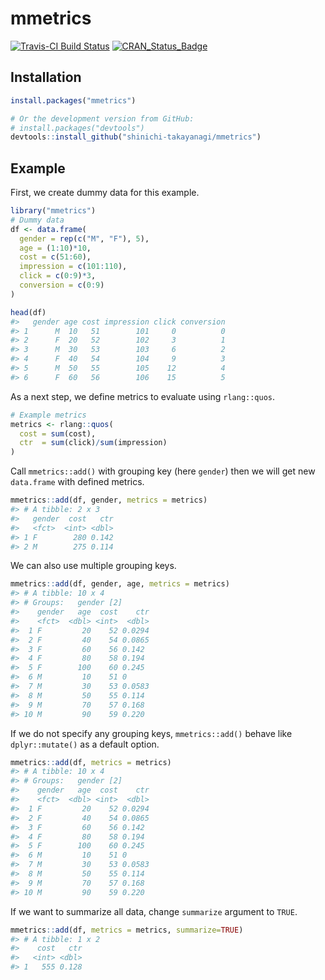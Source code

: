 
<!-- README.md is generated from README.Rmd. Please edit that file -->

# mmetrics

[![Travis-CI Build
Status](https://api.travis-ci.com/shinichi-takayanagi/mmetrics.svg?branch=master)](https://travis-ci.com/shinichi-takayanagi/mmetrics)
[![CRAN\_Status\_Badge](https://www.r-pkg.org/badges/version/mmetrics)](https://cran.r-project.org/package=mmetrics)

## Installation

``` r
install.packages("mmetrics")

# Or the development version from GitHub:
# install.packages("devtools")
devtools::install_github("shinichi-takayanagi/mmetrics")
```

## Example

First, we create dummy data for this example.

``` r
library("mmetrics")
# Dummy data
df <- data.frame(
  gender = rep(c("M", "F"), 5),
  age = (1:10)*10,
  cost = c(51:60),
  impression = c(101:110),
  click = c(0:9)*3,
  conversion = c(0:9)
)

head(df)
#>   gender age cost impression click conversion
#> 1      M  10   51        101     0          0
#> 2      F  20   52        102     3          1
#> 3      M  30   53        103     6          2
#> 4      F  40   54        104     9          3
#> 5      M  50   55        105    12          4
#> 6      F  60   56        106    15          5
```

As a next step, we define metrics to evaluate using `rlang::quos`.

``` r
# Example metrics
metrics <- rlang::quos(
  cost = sum(cost),
  ctr  = sum(click)/sum(impression)
)
```

Call `mmetrics::add()` with grouping key (here `gender`) then we will
get new `data.frame` with defined metrics.

``` r
mmetrics::add(df, gender, metrics = metrics)
#> # A tibble: 2 x 3
#>   gender  cost   ctr
#>   <fct>  <int> <dbl>
#> 1 F        280 0.142
#> 2 M        275 0.114
```

We can also use multiple grouping keys.

``` r
mmetrics::add(df, gender, age, metrics = metrics)
#> # A tibble: 10 x 4
#> # Groups:   gender [2]
#>    gender   age  cost    ctr
#>    <fct>  <dbl> <int>  <dbl>
#>  1 F         20    52 0.0294
#>  2 F         40    54 0.0865
#>  3 F         60    56 0.142 
#>  4 F         80    58 0.194 
#>  5 F        100    60 0.245 
#>  6 M         10    51 0     
#>  7 M         30    53 0.0583
#>  8 M         50    55 0.114 
#>  9 M         70    57 0.168 
#> 10 M         90    59 0.220
```

If we do not specify any grouping keys, `mmetrics::add()` behave like
`dplyr::mutate()` as a default option.

``` r
mmetrics::add(df, metrics = metrics)
#> # A tibble: 10 x 4
#> # Groups:   gender [2]
#>    gender   age  cost    ctr
#>    <fct>  <dbl> <int>  <dbl>
#>  1 F         20    52 0.0294
#>  2 F         40    54 0.0865
#>  3 F         60    56 0.142 
#>  4 F         80    58 0.194 
#>  5 F        100    60 0.245 
#>  6 M         10    51 0     
#>  7 M         30    53 0.0583
#>  8 M         50    55 0.114 
#>  9 M         70    57 0.168 
#> 10 M         90    59 0.220
```

If we want to summarize all data, change `summarize` argument to `TRUE`.

``` r
mmetrics::add(df, metrics = metrics, summarize=TRUE)
#> # A tibble: 1 x 2
#>    cost   ctr
#>   <int> <dbl>
#> 1   555 0.128
```
